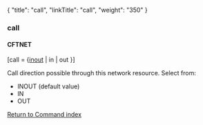 {
    "title": "call",
    "linkTitle": "call",
    "weight": "350"
}<span id="call"></span>

### call

#### CFTNET

\[call = {<u>inout</u> | in | out }\]

Call direction possible through this network resource. Select from:

-   INOUT
    (default value)
-   IN
-   OUT

[Return to Command index](../../)
